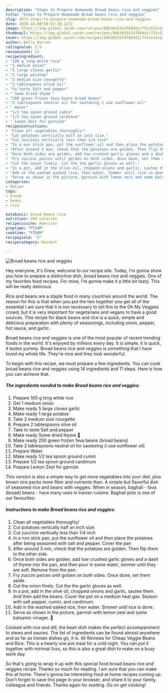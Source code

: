 ```yaml
---
description: "Steps to Prepare Homemade Broad beans rice and veggies"
title: "Steps to Prepare Homemade Broad beans rice and veggies"
slug: 4673-steps-to-prepare-homemade-broad-beans-rice-and-veggies
date: 2020-10-08T10:52:38.127Z
image: https://img-global.cpcdn.com/recipes/88b301541d7884d1/751x532cq70/broad-beans-rice-and-veggies-recipe-main-photo.jpg
thumbnail: https://img-global.cpcdn.com/recipes/88b301541d7884d1/751x532cq70/broad-beans-rice-and-veggies-recipe-main-photo.jpg
cover: https://img-global.cpcdn.com/recipes/88b301541d7884d1/751x532cq70/broad-beans-rice-and-veggies-recipe-main-photo.jpg
author: Belle Warren
ratingvalue: 3.9
reviewcount: 13
recipeingredient:
- "100 g long white rice"
- "1 medium onion"
- "5 large cloves garlic"
- "1 large potatoe"
- "2 medium size courgette"
- "2 tablespoons olive oil"
- "to taste Salt and pepper"
- " Some dried thyme "
- "250 green frozen fava beans broad beans"
- "2 tablespoons neutral oil for sauteeing i use sunflower oil"
- " Water"
- "1/2 tea spoon ground cumin"
- "1/2 tea spoon ground cardimum"
- " Lemon Zest for garnish"
recipeinstructions:
- "Clean all vegetables thoroughly!"
- "Cut potatoes vertically half an inch size."
- "Cut zuccinis vertically less than 1/4 inch"
- "In a non stick pan, put the sunflower oil and then place the potatoes after being seasoned with salt and pepper. Cover the pan"
- "After around 3 min, check that the potatoes are golden. Then flip them to the other side."
- "Once both sides are golden, add tow crushed garlic gloves and a dash of thyme into the pan, and then pour in some water, simmer until they are soft. Remove from the pan."
- "Fry zuccini peices until golden on both sides. Once done, set them aside."
- "Cut the onion finely. Cut the the garlic gloves as well."
- "In a pot, add in the olive oil, chopped onions and garlic, sautee them. And then add the beans. Cover the pot on a medium heat gas. Season with salt pepper, cumin, and cardimum."
- "Add in the washed saiked rice, then water. Simmer until rice is done."
- "Serve as shown in the picture, garnish with lemon zest and some balsamic vinager. 🙂"
categories:
- Recipe
tags:
- broad
- beans
- rice

katakunci: broad beans rice 
nutrition: 204 calories
recipecuisine: American
preptime: "PT34M"
cooktime: "PT60M"
recipeyield: "3"
recipecategory: Dessert

---
```



![Broad beans rice and veggies](https://img-global.cpcdn.com/recipes/88b301541d7884d1/751x532cq70/broad-beans-rice-and-veggies-recipe-main-photo.jpg)

Hey everyone, it's Drew, welcome to our recipe site. Today, I'm gonna show you how to prepare a distinctive dish, broad beans rice and veggies. One of my favorites food recipes. For mine, I'm gonna make it a little bit tasty. This will be really delicious.

Rice and beans are a staple food in many countries around the world. The reason for this is that when you put the two together you get all of the essential I am sure that it is not necessary to tell this to the Oh My Veggies crowd, but it is very important for vegetarians and vegans to have a good sources. This recipe for black beans and rice is a quick, simple and delicious preparation with plenty of seasonings, including onion, pepper, hot sauce, and garlic.

Broad beans rice and veggies is one of the most popular of recent trending foods in the world. It's enjoyed by millions every day. It is simple, it is quick, it tastes yummy. Broad beans rice and veggies is something that I have loved my whole life. They're nice and they look wonderful.


To begin with this recipe, we must prepare a few ingredients. You can cook broad beans rice and veggies using 14 ingredients and 11 steps. Here is how you can achieve that.

<!--inarticleads1-->

##### The ingredients needed to make Broad beans rice and veggies:

1. Prepare 100 g long white rice
1. Get 1 medium onion
1. Make ready 5 large cloves garlic
1. Make ready 1 large potatoe
1. Take 2 medium size courgette
1. Prepare 2 tablespoons olive oil
1. Take to taste Salt and pepper
1. Make ready  Some dried thyme 🙂
1. Make ready 250 green frozen fava beans (broad beans)
1. Take 2 tablespoons neutral oil for sauteeing (i use sunflower oil)
1. Prepare  Water
1. Make ready 1/2 tea spoon ground cumin
1. Prepare 1/2 tea spoon ground cardimum
1. Prepare  Lemon Zest for garnish


This version is also a simple way to get more vegetables into your diet, plus brown rice packs more fiber and nutrients than. A simple but flavorful dish of seasoned rice and beans with veggies. When in season, baghali - fava (broad) beans - have many uses in Iranian cuisine. Baghali polo is one of our favourites. 

<!--inarticleads2-->

##### Instructions to make Broad beans rice and veggies:

1. Clean all vegetables thoroughly!
1. Cut potatoes vertically half an inch size.
1. Cut zuccinis vertically less than 1/4 inch
1. In a non stick pan, put the sunflower oil and then place the potatoes after being seasoned with salt and pepper. Cover the pan
1. After around 3 min, check that the potatoes are golden. Then flip them to the other side.
1. Once both sides are golden, add tow crushed garlic gloves and a dash of thyme into the pan, and then pour in some water, simmer until they are soft. Remove from the pan.
1. Fry zuccini peices until golden on both sides. Once done, set them aside.
1. Cut the onion finely. Cut the the garlic gloves as well.
1. In a pot, add in the olive oil, chopped onions and garlic, sautee them. And then add the beans. Cover the pot on a medium heat gas. Season with salt pepper, cumin, and cardimum.
1. Add in the washed saiked rice, then water. Simmer until rice is done.
1. Serve as shown in the picture, garnish with lemon zest and some balsamic vinager. 🙂


Cooked with rice and dill, the bean dish makes the perfect accompaniment to stews and sauces. The list of ingredients can be found almost anywhere and as far as Iranian dishes go, it is. All Reviews for Cheap Veggie Beans and Rice. This is a hearty one pot meal for a cold night. You can put it together with minimal fuss, so this is also a great dish to make on a busy work day. 

So that's going to wrap it up with this special food broad beans rice and veggies recipe. Thanks so much for reading. I am sure that you can make this at home. There's gonna be interesting food at home recipes coming up. Don't forget to save this page in your browser, and share it to your family, colleague and friends. Thanks again for reading. Go on get cooking!
